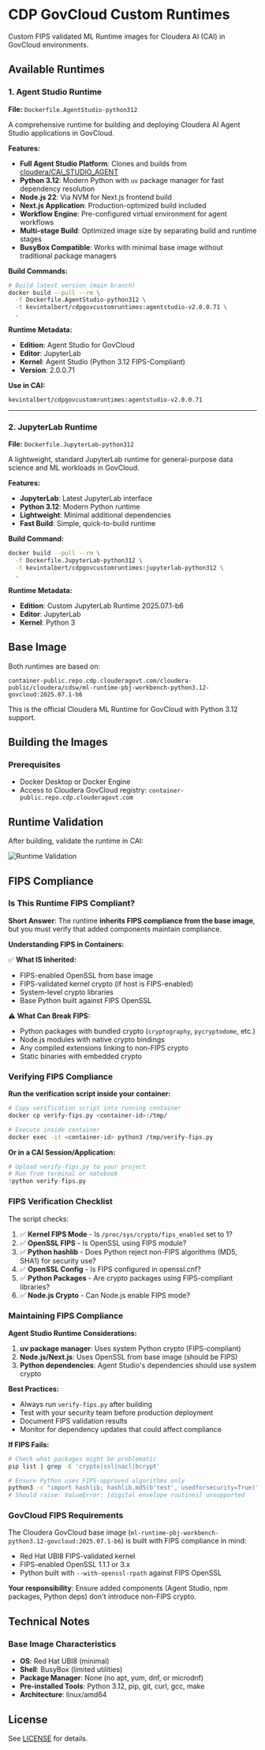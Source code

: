 # CDP GovCloud Custom Runtimes

Custom FIPS validated ML Runtime images for Cloudera AI (CAI) in GovCloud environments.

## Available Runtimes

### 1. Agent Studio Runtime
**File:** `Dockerfile.AgentStudio-python312`

A comprehensive runtime for building and deploying Cloudera AI Agent Studio applications in GovCloud.

**Features:**
- **Full Agent Studio Platform**: Clones and builds from [cloudera/CAI_STUDIO_AGENT](https://github.com/cloudera/CAI_STUDIO_AGENT)
- **Python 3.12**: Modern Python with `uv` package manager for fast dependency resolution
- **Node.js 22**: Via NVM for Next.js frontend build
- **Next.js Application**: Production-optimized build included
- **Workflow Engine**: Pre-configured virtual environment for agent workflows
- **Multi-stage Build**: Optimized image size by separating build and runtime stages
- **BusyBox Compatible**: Works with minimal base image without traditional package managers

**Build Commands:**
```bash
# Build latest version (main branch)
docker build --pull --rm \
  -f Dockerfile.AgentStudio-python312 \
  -t kevintalbert/cdpgovcustomruntimes:agentstudio-v2.0.0.71 \
  .
```

**Runtime Metadata:**
- **Edition**: Agent Studio for GovCloud
- **Editor**: JupyterLab
- **Kernel**: Agent Studio (Python 3.12 FIPS-Compliant)
- **Version**: 2.0.0.71

**Use in CAI:**
```
kevintalbert/cdpgovcustomruntimes:agentstudio-v2.0.0.71
```

---

### 2. JupyterLab Runtime
**File:** `Dockerfile.JupyterLab-python312`

A lightweight, standard JupyterLab runtime for general-purpose data science and ML workloads in GovCloud.

**Features:**
- **JupyterLab**: Latest JupyterLab interface
- **Python 3.12**: Modern Python runtime
- **Lightweight**: Minimal additional dependencies
- **Fast Build**: Simple, quick-to-build runtime

**Build Command:**
```bash
docker build --pull --rm \
  -f Dockerfile.JupyterLab-python312 \
  -t kevintalbert/cdpgovcustomruntimes:jupyterlab-python312 \
  .
```

**Runtime Metadata:**
- **Edition**: Custom JupyterLab Runtime 2025.07.1-b6
- **Editor**: JupyterLab
- **Kernel**: Python 3

## Base Image

Both runtimes are based on:
```
container-public.repo.cdp.clouderagovt.com/cloudera-public/cloudera/cdsw/ml-runtime-pbj-workbench-python3.12-govcloud:2025.07.1-b6
```

This is the official Cloudera ML Runtime for GovCloud with Python 3.12 support.

## Building the Images

### Prerequisites
- Docker Desktop or Docker Engine
- Access to Cloudera GovCloud registry: `container-public.repo.cdp.clouderagovt.com`


## Runtime Validation

After building, validate the runtime in CAI:

![Runtime Validation](validate-runtime.png)

## FIPS Compliance

### Is This Runtime FIPS Compliant?

**Short Answer**: The runtime **inherits FIPS compliance from the base image**, but you must verify that added components maintain compliance.

**Understanding FIPS in Containers:**

✅ **What IS Inherited:**
- FIPS-enabled OpenSSL from base image
- FIPS-validated kernel crypto (if host is FIPS-enabled)
- System-level crypto libraries
- Base Python built against FIPS OpenSSL

⚠️ **What Can Break FIPS:**
- Python packages with bundled crypto (`cryptography`, `pycryptodome`, etc.)
- Node.js modules with native crypto bindings
- Any compiled extensions linking to non-FIPS crypto
- Static binaries with embedded crypto

### Verifying FIPS Compliance

**Run the verification script inside your container:**

```bash
# Copy verification script into running container
docker cp verify-fips.py <container-id>:/tmp/

# Execute inside container
docker exec -it <container-id> python3 /tmp/verify-fips.py
```

**Or in a CAI Session/Application:**

```python
# Upload verify-fips.py to your project
# Run from terminal or notebook
!python verify-fips.py
```

### FIPS Verification Checklist

The script checks:
1. ✅ **Kernel FIPS Mode** - Is `/proc/sys/crypto/fips_enabled` set to 1?
2. ✅ **OpenSSL FIPS** - Is OpenSSL using FIPS module?
3. ✅ **Python hashlib** - Does Python reject non-FIPS algorithms (MD5, SHA1) for security use?
4. ✅ **OpenSSL Config** - Is FIPS configured in openssl.cnf?
5. ✅ **Python Packages** - Are crypto packages using FIPS-compliant libraries?
6. ✅ **Node.js Crypto** - Can Node.js enable FIPS mode?

### Maintaining FIPS Compliance

**Agent Studio Runtime Considerations:**

1. **uv package manager**: Uses system Python crypto (FIPS-compliant)
2. **Node.js/Next.js**: Uses OpenSSL from base image (should be FIPS)
3. **Python dependencies**: Agent Studio's dependencies should use system crypto

**Best Practices:**
- Always run `verify-fips.py` after building
- Test with your security team before production deployment
- Document FIPS validation results
- Monitor for dependency updates that could affect compliance

**If FIPS Fails:**
```bash
# Check what packages might be problematic
pip list | grep -E 'crypto|ssl|nacl|bcrypt'

# Ensure Python uses FIPS-approved algorithms only
python3 -c "import hashlib; hashlib.md5(b'test', usedforsecurity=True)"
# Should raise: ValueError: [digital envelope routines] unsupported
```

### GovCloud FIPS Requirements

The Cloudera GovCloud base image (`ml-runtime-pbj-workbench-python3.12-govcloud:2025.07.1-b6`) is built with FIPS compliance in mind:
- Red Hat UBI8 FIPS-validated kernel
- FIPS-enabled OpenSSL 1.1.1 or 3.x
- Python built with `--with-openssl-rpath` against FIPS OpenSSL

**Your responsibility**: Ensure added components (Agent Studio, npm packages, Python deps) don't introduce non-FIPS crypto.

## Technical Notes

### Base Image Characteristics
- **OS**: Red Hat UBI8 (minimal)
- **Shell**: BusyBox (limited utilities)
- **Package Manager**: None (no apt, yum, dnf, or microdnf)
- **Pre-installed Tools**: Python 3.12, pip, git, curl, gcc, make
- **Architecture**: linux/amd64





## License

See [LICENSE](LICENSE) for details.

